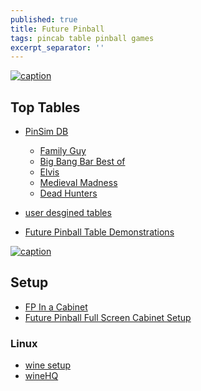 ```yaml
---
published: true
title: Future Pinball
tags: pincab table pinball games
excerpt_separator: ''
---
```

[![caption](https://img.youtube.com/vi/5Pnsnq_4i3A/0.jpg)](https://www.youtube.com/watch?v=5Pnsnq_4i3A)

## Top Tables
- [PinSim DB](http://www.pinsimdb.org/)
	- [Family Guy](http://www.pinsimdb.org/pinball/table-841-family_guy)
    - [Big Bang Bar Best of](http://www.pinsimdb.org/pinball/table-1311-big_bang_bar)
    - [Elvis](http://www.pinsimdb.org/pinball/table-3888-elvis_1_1)
    - [Medieval Madness](http://www.pinsimdb.org/pinball/table-1956-medieval_madness_-_ultra_edition)
    - [Dead Hunters](http://www.pinsimdb.org/pinball/table-240-dead_hunters)

 - [user desgined tables](https://futurepinball.com/tables.html)
 - [Future Pinball Table Demonstrations](https://www.youtube.com/playlist?list=PLVPcnNFVa31ibwjY-AdUZ6yfeaHJeHGzt)

[![caption](https://img.youtube.com/vi/z6I7AcHA1NE/0.jpg)](https://www.youtube.com/watch?v=z6I7AcHA1NE)


## Setup
- [FP In a Cabinet](https://www.vpforums.org/index.php?showtopic=29547)
- [Future Pinball Full Screen Cabinet Setup](https://www.vpforums.org/index.php?showtopic=19911)

### Linux
- [wine setup](https://r3dux.org/2012/02/how-to-configure-future-pinball-to-play-in-linux-through-wine/)
- [wineHQ](https://appdb.winehq.org/objectManager.php?sClass=version&iId=22873)
